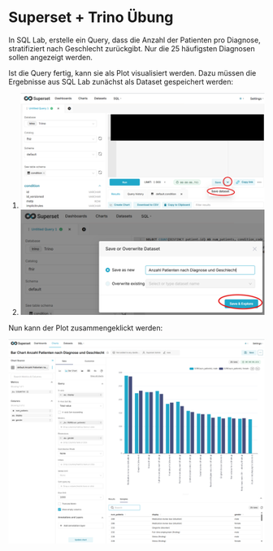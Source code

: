 # Superset + Trino Übung

In SQL Lab, erstelle ein Query, dass die Anzahl der Patienten pro Diagnose, stratifiziert nach Geschlecht zurückgibt. Nur die 25 häufigsten Diagnosen sollen angezeigt werden.

Ist die Query fertig, kann sie als Plot visualisiert werden. Dazu müssen die Ergebnisse aus SQL Lab zunächst als Dataset gespeichert werden:

1. ![](superset-save-dataset.png)
1. ![](superset-save-dataset-dialog.png)

Nun kann der Plot zusammengeklickt werden:

![](superset-barchart.png)
